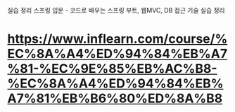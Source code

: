 ﻿실습 정리 스프링 입문 - 코드로 배우는 스프링 부트, 웹MVC, DB 접근 기술 실습 정리

# https://www.inflearn.com/course/%EC%8A%A4%ED%94%84%EB%A7%81-%EC%9E%85%EB%AC%B8-%EC%8A%A4%ED%94%84%EB%A7%81%EB%B6%80%ED%8A%B8





